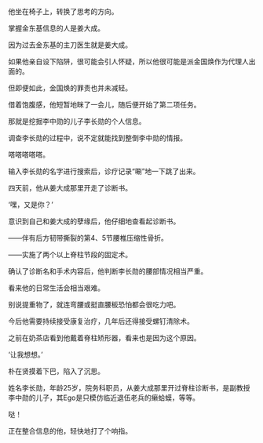 他坐在椅子上，转换了思考的方向。

掌握金东基信息的人是姜大成。

因为过去金东基的主刀医生就是姜大成。

如果他亲自设下陷阱，很可能会引人怀疑，所以他很可能是派金国焕作为代理人出面的。

但即便如此，金国焕的罪责也并未减轻。

借着饱腹感，他短暂地眯了一会儿，随后便开始了第二项任务。

那就是挖掘李中勋的儿子李长勋的个人信息。

调查李长勋的过程中，说不定就能找到整倒李中勋的情报。

嗒嗒嗒嗒嗒。

输入李长勋的名字进行搜索后，诊疗记录“唰”地一下跳了出来。

四天前，他从姜大成那里开走了诊断书。

‘嘿，又是你？’

意识到自己和姜大成的孽缘后，他仔细地查看起诊断书。

——伴有后方韧带撕裂的第4、5节腰椎压缩性骨折。

——实施了两个以上脊柱节段的固定术。

确认了诊断名和手术内容后，他判断李长勋的腰部情况相当严重。

看来他的日常生活会相当艰难。

别说提重物了，就连弯腰或挺直腰板恐怕都会很吃力吧。

今后他需要持续接受康复治疗，几年后还得接受螺钉清除术。

之前在奶茶店看到他戴着脊柱矫形器，看来也是因为这个原因。

‘让我想想。’

朴在贤摸着下巴，陷入了沉思。

姓名李长勋，年龄25岁，院务科职员，从姜大成那里开过脊柱诊断书，是副教授李中勋的儿子，其Ego是只模仿临近退伍老兵的癞蛤蟆，等等。

哒！

正在整合信息的他，轻快地打了个响指。